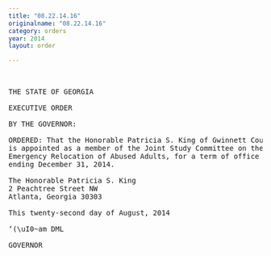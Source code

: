 ```yaml
---
title: "08.22.14.16"
originalname: "08.22.14.16"
category: orders
year: 2014
layout: order

---
```

<pre>
 

THE STATE OF GEORGIA

EXECUTIVE ORDER

BY THE GOVERNOR:

ORDERED: That the Honorable Patricia S. King of Gwinnett County, Georgia,
is appointed as a member of the Joint Study Committee on the
Emergency Relocation of Abused Adults, for a term of office
ending December 31, 2014.

The Honorable Patricia S. King
2 Peachtree Street NW
Atlanta, Georgia 30303

This twenty-second day of August, 2014

‘(\uI0~am DML

GOVERNOR

</pre>
